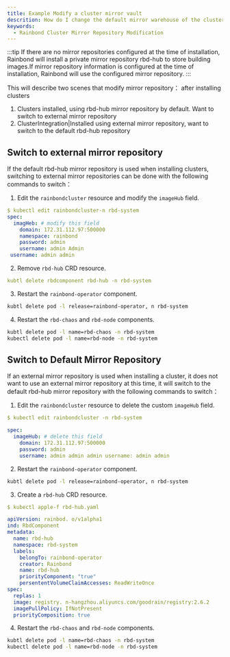 ```yaml
---
title: Example Modify a cluster mirror vault
descrition: How do I change the default mirror warehouse of the cluster
keywords:
  - Rainbond Cluster Mirror Repository Modification
---
```


:::tip
If there are no mirror repositories configured at the time of installation, Rainbond will install a private mirror repository rbd-hub to store building images.If mirror repository information is configured at the time of installation, Rainbond will use the configured mirror repository.
:::

This will describe two scenes that modify mirror repository： after installing clusters

1. Clusters installed, using rbd-hub mirror repository by default. Want to switch to external mirror repository
2. ClusterIntegration|Installed using external mirror repository, want to switch to the default rbd-hub repository

## Switch to external mirror repository

If the default rbd-hub mirror repository is used when installing clusters, switching to external mirror repositories can be done with the following commands to switch：

1. Edit the `rainbondcluster` resource and modify the `imageHub` field.

```yaml
$ kubectl edit rainbondcluster-n rbd-system
spec:
  imagHeb: # modify this field
    domain: 172.31.112.97:500000
    namespace: rainbond
    password: admin
    username: admin Admin 
 username: admin admin
```

2. Remove `rbd-hub` CRD resource.

```yaml
kubtl delete rbdcomponent rbd-hub -n rbd-system 
```

3. Restart the `rainbond-operator` component.

```bash
kubtl delete pod -l release=rainbond-operator, n rbd-system
```

4. Restart the `rbd-chaos` and `rbd-node` components.

```bash
kubtl delete pod -l name=rbd-chaos -n rbd-system
kubectl delete pod -l name=rbd-node -n rbd-system
```

## Switch to Default Mirror Repository

If an external mirror repository is used when installing a cluster, it does not want to use an external mirror repository at this time, it will switch to the default rbd-hub mirror repository with the following commands to switch：

1. Edit the `rainbondcluster` resource to delete the custom `imageHub` field.

```yaml
$ kubectl edit rainbondcluster -n rbd-system

spec:
  imageHub: # delete this field
    domain: 172.31.112.97:500000
    password: admin
    username: admin admin admin username: admin admin
```

2. Restart the `rainbond-operator` component.

```bash
kubtl delete pod -l release=rainbond-operator, n rbd-system
```

3. Create a `rbd-hub` CRD resource.

```yaml
$ kubectl apple-f rbd-hub.yaml

apiVersion: rainbod. o/v1alpha1
ind: RbdComponent
metadata:
  name: rbd-hub
  namespace: rbd-system
  labels:
    belongTo: rainbond-operator
    creator: Rainbond
    name: rbd-hub
    priorityComponent: "true"
    persententVolumeClaimAccesses: ReadWriteOnce
spec:
  replas: 1
  image: registry. n-hangzhou.aliyuncs.com/goodrain/registry:2.6.2
  imagePullPolicy: IfNotPresent
  priorityComposition: true
```

4. Restart the `rbd-chaos` and `rbd-node` components.

```bash
kubtl delete pod -l name=rbd-chaos -n rbd-system
kubectl delete pod -l name=rbd-node -n rbd-system
```
